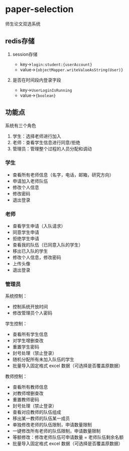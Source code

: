 # paper-selection
师生论文双选系统


## redis存储
1. session存储 
   + key->`login:student:{userAccount}`
   + value->`{objectMapper.writeValueAsString(User)}`

2. 是否在时间段内登录字段
   + key->`UserLoginIsRunning`
   + value->`{boolean}`

## 功能点

系统有三个角色

1. 学生：选择老师进行加入
2. 老师：查看学生信息进行同意/拒绝
3. 管理员：管理整个过程的人员分配和调动



### 学生

- 查看所有老师信息（名字，电话，邮箱，研究方向）
- 申请加入老师队伍
- 修改个人信息
- 修改密码
- 退出登录



### 老师

- 查看学生申请（入队请求）
- 同意学生申请
- 拒绝学生申请
- 查看我的队伍（已同意入队的学生）
- 移出已入队的学生
- 修改个人信息，修改密码
- 上传头像
- 退出登录



### 管理员

系统控制：

- 控制系统开放时间
- 修改管理员个人密码

学生控制：

- 查看所有学生信息
- 对学生增删查改
- 重置学生密码
- 封号处理（禁止登录）
- 随机分配所有未加入队伍的学生
- 批量导入固定格式 excel 数据（可选择是否覆盖原数据）

教师控制：

- 查看所有教师信息
- 对教师增删查改
- 重置教师密码
- 封号处理（禁止登录）
- 查看对应教师的队伍组成
- 移出某一教师的队伍某一成员
- 单独修改老师的队伍限制，申请数量限制
- 一键修改所有老师的队伍限制，申请数量限制
- 等额修改：修改老师队伍可申请数量 = 老师队伍剩余名额
- 批量导入固定格式 excel 数据（可选择是否覆盖原数据）

















